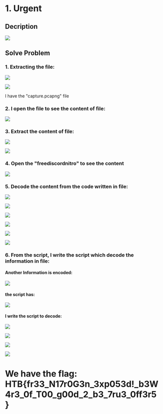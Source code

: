 # 1. Urgent

## Decription

![](./Image/1.PNG)

## Solve Problem

### 1. Extracting the file:

![](./Image/2.PNG)

![](./Image/3.PNG)

I have the "capture.pcapng" file

### 2. I open the file to see the content of file:

![](./Image/4.PNG)

### 3. Extract the content of file:

![](./Image/5.PNG)

![](./Image/6.PNG)

### 4. Open the "freediscordnitro" to see the content

![](./Image/7.PNG)

### 5. Decode the content from the code written in file:

![](./Image/8.PNG)

![](./Image/9.PNG)

![](./Image/10.PNG)

![](./Image/11.PNG)

![](./Image/12.PNG)

![](./Image/13.PNG)

### 6. From the script, I write the script which decode the information in file:

#### Another Information is encoded:

![](./Image/15.PNG)

#### the script has:

![](./Image/14.PNG)

#### I write the script to decode:

![](./Image/16.PNG)

![](./Image/17.PNG)

![](./Image/18.PNG)

![](./Image/19.PNG)

# We have the flag: HTB{fr33_N17r0G3n_3xp053d!_b3W4r3_0f_T00_g00d_2_b3_7ru3_0ff3r5}
